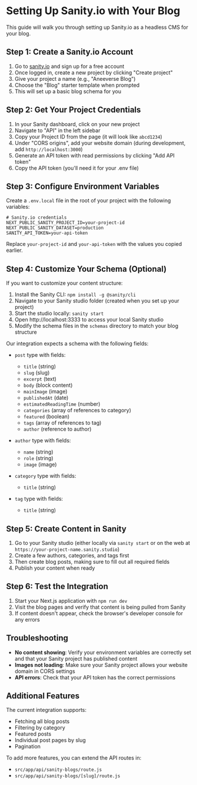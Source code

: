 # Setting Up Sanity.io with Your Blog

This guide will walk you through setting up Sanity.io as a headless CMS for your blog.

## Step 1: Create a Sanity.io Account

1. Go to [sanity.io](https://www.sanity.io/) and sign up for a free account
2. Once logged in, create a new project by clicking "Create project"
3. Give your project a name (e.g., "Aneeverse Blog")
4. Choose the "Blog" starter template when prompted
5. This will set up a basic blog schema for you

## Step 2: Get Your Project Credentials

1. In your Sanity dashboard, click on your new project
2. Navigate to "API" in the left sidebar
3. Copy your Project ID from the page (it will look like `abcd1234`)
4. Under "CORS origins", add your website domain (during development, add `http://localhost:3000`)
5. Generate an API token with read permissions by clicking "Add API token" 
6. Copy the API token (you'll need it for your .env file)

## Step 3: Configure Environment Variables

Create a `.env.local` file in the root of your project with the following variables:

```
# Sanity.io credentials
NEXT_PUBLIC_SANITY_PROJECT_ID=your-project-id
NEXT_PUBLIC_SANITY_DATASET=production
SANITY_API_TOKEN=your-api-token
```

Replace `your-project-id` and `your-api-token` with the values you copied earlier.

## Step 4: Customize Your Schema (Optional)

If you want to customize your content structure:

1. Install the Sanity CLI: `npm install -g @sanity/cli`
2. Navigate to your Sanity studio folder (created when you set up your project)
3. Start the studio locally: `sanity start`
4. Open http://localhost:3333 to access your local Sanity studio
5. Modify the schema files in the `schemas` directory to match your blog structure

Our integration expects a schema with the following fields:
- `post` type with fields:
  - `title` (string)
  - `slug` (slug)
  - `excerpt` (text)
  - `body` (block content)
  - `mainImage` (image)
  - `publishedAt` (date)
  - `estimatedReadingTime` (number)
  - `categories` (array of references to category)
  - `featured` (boolean)
  - `tags` (array of references to tag)
  - `author` (reference to author)

- `author` type with fields:
  - `name` (string)
  - `role` (string)
  - `image` (image)

- `category` type with fields:
  - `title` (string)

- `tag` type with fields:
  - `title` (string)

## Step 5: Create Content in Sanity

1. Go to your Sanity studio (either locally via `sanity start` or on the web at `https://your-project-name.sanity.studio`)
2. Create a few authors, categories, and tags first
3. Then create blog posts, making sure to fill out all required fields
4. Publish your content when ready

## Step 6: Test the Integration

1. Start your Next.js application with `npm run dev`
2. Visit the blog pages and verify that content is being pulled from Sanity
3. If content doesn't appear, check the browser's developer console for any errors

## Troubleshooting

- **No content showing**: Verify your environment variables are correctly set and that your Sanity project has published content
- **Images not loading**: Make sure your Sanity project allows your website domain in CORS settings
- **API errors**: Check that your API token has the correct permissions

## Additional Features

The current integration supports:
- Fetching all blog posts
- Filtering by category
- Featured posts
- Individual post pages by slug
- Pagination

To add more features, you can extend the API routes in:
- `src/app/api/sanity-blogs/route.js`
- `src/app/api/sanity-blogs/[slug]/route.js` 